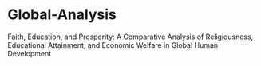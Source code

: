 # Global-Analysis
Faith, Education, and Prosperity: A Comparative Analysis of Religiousness, Educational Attainment, and Economic Welfare in Global Human Development
